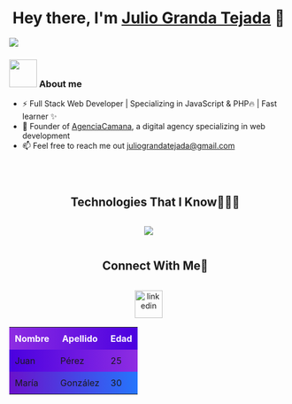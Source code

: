 <div align="center">
<h1 align="center">Hey there, I'm <a href="https://agenciacamana.com/">Julio Granda Tejada</a> 👋</h1>
</div>
<img src="https://agenciacamana.com/jgt.png">

### <picture><img src = "https://agenciacamana.com/about-me.gif" width = 50px></picture> **About me**

- ⚡ Full Stack Web Developer | Specializing in JavaScript & PHP🔥 | Fast learner ✨
- 🌱 Founder of <a href="https://agenciacamana.com/">AgenciaCamana</a>, a digital agency specializing in web development
- 📫 Feel free to reach me out juliograndatejada@gmail.com 
<br>

<div id="user-content-toc">
  <ul align="center">
    <summary><h2 style="display: inline-block">Technologies That I Know👨🏻‍💻</h2></summary>
  </ul>
</div>

<p align="center">
  <a href="#">
    <img src="https://skillicons.dev/icons?i=react,js,ts,nodejs,php,tailwind,wordpress,bootstrap,css,html,mysql,angular,figma,astro,docker,dynamodb,express,idea,java,aws,kotlin,linux,ubuntu,debian,md,materialui,mongodb,nextjs,postman,py,git,redux,vscode,bash,express,firebase,babel,c,cpp,bots,eclipse,flutter,git,github,htmx,ai,jquery,laravel,nestjs,notion,ps,postgres,powershell,regex,vite&perline=20" />
  </a>
</p>

<div id="user-content-toc">
  <ul align="center">
    <summary><h2 style="display: inline-block">Connect With Me🤝</h2></summary>
  </ul>
</div>
<p align="center">
  <a href="https://www.linkedin.com/in/juliograndatejada/" target="blank"><img align="center" src="https://user-images.githubusercontent.com/88904952/234979284-68c11d7f-1acc-4f0c-ac78-044e1037d7b0.png" alt="linkedin" height="50" width="50" /></a>
  
</p>

<table style="width: 100%; border-collapse: collapse; background-image: url('./1.svg');">
    <tr style="background: linear-gradient(to right, #8E2DE2, #4A00E0);">
        <th style="padding: 10px; color: white; font-weight: bold;">Nombre</th>
        <th style="padding: 10px; color: white; font-weight: bold;">Apellido</th>
        <th style="padding: 10px; color: white; font-weight: bold;">Edad</th>
    </tr>
    <tr style="background: linear-gradient(to right, #4A00E0, #8E2DE2);">
        <td style="padding: 10px;">Juan</td>
        <td style="padding: 10px;">Pérez</td>
        <td style="padding: 10px;">25</td>
    </tr>
    <tr style="background: linear-gradient(to right, #6A11CB, #2575FC);">
        <td style="padding: 10px;">María</td>
        <td style="padding: 10px;">González</td>
        <td style="padding: 10px;">30</td>
    </tr>
</table>

